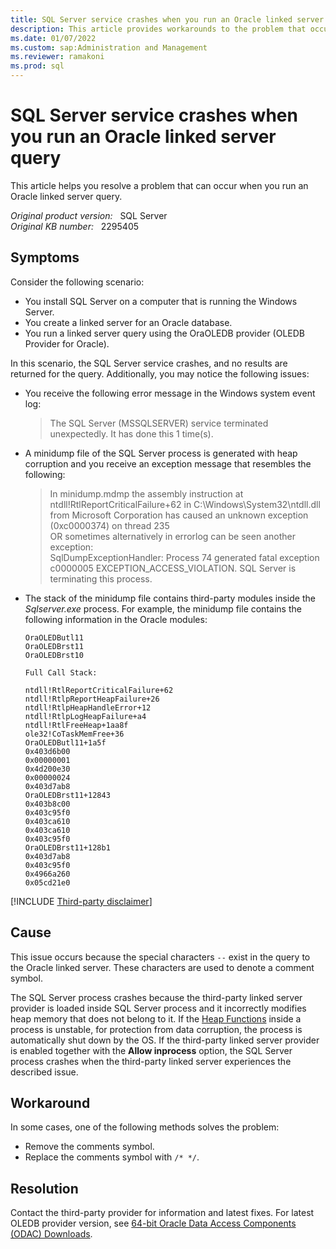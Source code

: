 ```yaml
---
title: SQL Server service crashes when you run an Oracle linked server query
description: This article provides workarounds to the problem that occurs when you run an Oracle linked server query.
ms.date: 01/07/2022
ms.custom: sap:Administration and Management
ms.reviewer: ramakoni
ms.prod: sql
---
```

# SQL Server service crashes when you run an Oracle linked server query

This article helps you resolve a problem that can occur when you run an Oracle linked server query.

_Original product version:_ &nbsp; SQL Server  
_Original KB number:_ &nbsp; 2295405

## Symptoms

Consider the following scenario:

- You install SQL Server on a computer that is running the Windows Server.
- You create a linked server for an Oracle database.
- You run a linked server query using the OraOLEDB provider (OLEDB Provider for Oracle).

In this scenario, the SQL Server service crashes, and no results are returned for the query. Additionally, you may notice the following issues:

- You receive the following error message in the Windows system event log:

  > The SQL Server (MSSQLSERVER) service terminated unexpectedly. It has done this 1 time(s).

- A minidump file of the SQL Server process is generated with heap corruption and you receive an exception message that resembles the following:

  > In minidump.mdmp the assembly instruction at ntdll!RtlReportCriticalFailure+62 in C:\Windows\System32\ntdll.dll from Microsoft Corporation has caused an unknown exception (0xc0000374) on thread 235  
  OR sometimes alternatively in errorlog can be seen another exception:  
  SqlDumpExceptionHandler: Process 74 generated fatal exception c0000005 EXCEPTION_ACCESS_VIOLATION. SQL Server is terminating this process.

- The stack of the minidump file contains third-party modules inside the *Sqlserver.exe* process. For example, the minidump file contains the following information in the Oracle modules:

    ```console
    OraOLEDButl11
    OraOLEDBrst11
    OraOLEDBrst10

    Full Call Stack:

    ntdll!RtlReportCriticalFailure+62 
    ntdll!RtlpReportHeapFailure+26 
    ntdll!RtlpHeapHandleError+12 
    ntdll!RtlpLogHeapFailure+a4 
    ntdll!RtlFreeHeap+1aa8f 
    ole32!CoTaskMemFree+36 
    OraOLEDButl11+1a5f 
    0x403d6b00 
    0x00000001 
    0x4d200e30 
    0x00000024 
    0x403d7ab8 
    OraOLEDBrst11+12843 
    0x403b8c00 
    0x403c95f0 
    0x403ca610 
    0x403ca610 
    0x403c95f0 
    OraOLEDBrst11+128b1 
    0x403d7ab8 
    0x403c95f0 
    0x4966a260 
    0x05cd21e0 
    ```

[!INCLUDE [Third-party disclaimer](../../../includes/third-party-disclaimer.md)]

## Cause

This issue occurs because the special characters `--` exist in the query to the Oracle linked server. These characters are used to denote a comment symbol.

The SQL Server process crashes because the third-party linked server provider is loaded inside SQL Server process and it incorrectly modifies heap memory that does not belong to it. If the [Heap Functions](/windows/win32/memory/heap-functions) inside a process is unstable, for protection from data corruption, the process is automatically shut down by the OS. If the third-party linked server provider is enabled together with the **Allow inprocess** option, the SQL Server process crashes when the third-party linked server experiences the described issue.

## Workaround

In some cases, one of the following methods solves the problem:

- Remove the comments symbol.
- Replace the comments symbol with `/* */`.

## Resolution

Contact the third-party provider for information and latest fixes. For latest OLEDB provider version, see [64-bit Oracle Data Access Components (ODAC) Downloads](https://www.oracle.com/database/technologies/odac-downloads.html).
